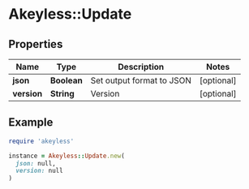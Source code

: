 # Akeyless::Update

## Properties

| Name | Type | Description | Notes |
| ---- | ---- | ----------- | ----- |
| **json** | **Boolean** | Set output format to JSON | [optional] |
| **version** | **String** | Version | [optional] |

## Example

```ruby
require 'akeyless'

instance = Akeyless::Update.new(
  json: null,
  version: null
)
```

